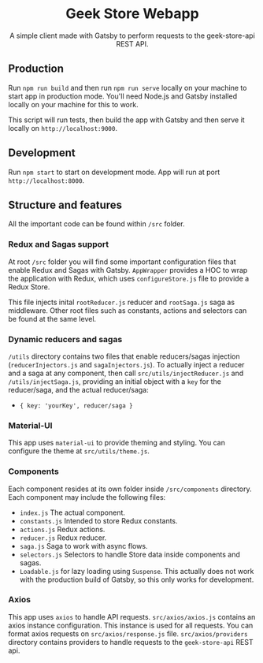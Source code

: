 <div align="center">
  <h1>Geek Store Webapp</h1>
  <p>A simple client made with Gatsby to perform requests to the geek-store-api REST API.</p>
</div>

## Production
Run ```npm run build``` and then run ```npm run serve``` locally on your machine to start app in production mode. You'll need Node.js and Gatsby installed locally on your machine for this to work.

This script will run tests, then build the app with Gatsby and then serve it locally on ```http://localhost:9000```.

## Development
Run ```npm start``` to start on development mode. App will run at port ```http://localhost:8000```.

## Structure and features
All the important code can be found within ```/src``` folder. 

### Redux and Sagas support
At root ```/src``` folder you will find some important configuration files that enable Redux and Sagas with Gatsby. ```AppWrapper``` provides a HOC to wrap the application with Redux, which uses ```configureStore.js``` file to provide a Redux Store.

This file injects inital ```rootReducer.js``` reducer and ```rootSaga.js``` saga as middleware. Other root files such as constants, actions and selectors can be found at the same level.

### Dynamic reducers and sagas
```/utils``` directory contains two files that enable reducers/sagas injection (```reducerInjectors.js``` and ```sagaInjectors.js```). To actually inject a reducer and a saga at any component, then call ```src/utils/injectReducer.js``` and ```/utils/injectSaga.js```, providing an initial object with a ```key``` for the reducer/saga, and the actual reducer/saga:

  - ```{ key: 'yourKey', reducer/saga }```

### Material-UI
This app uses ```material-ui``` to provide theming and styling. You can configure the theme at ```src/utils/theme.js```.

### Components
Each component resides at its own folder inside ```/src/components``` directory. Each component may include the following files:

  - ```index.js``` The actual component.
  - ```constants.js``` Intended to store Redux constants.
  - ```actions.js``` Redux actions.
  - ```reducer.js``` Redux reducer.
  - ```saga.js``` Saga to work with async flows.
  - ```selectors.js``` Selectors to handle Store data inside components and sagas.
  - ```Loadable.js``` for lazy loading using ```Suspense```. This actually does not work with the production build of Gatsby, so this only works for development.

### Axios
This app uses ```axios``` to handle API requests. ```src/axios/axios.js``` contains an axios instance configuration. This instance is used for all requests. You can format axios requests on ```src/axios/response.js``` file. ```src/axios/providers``` directory contains providers to handle requests to the ```geek-store-api``` REST api.